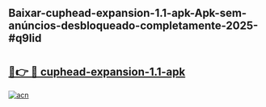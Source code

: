 ## Baixar-cuphead-expansion-1.1-apk-Apk-sem-anúncios-desbloqueado-completamente-2025-#q9lid

# <h2><a href="https://ainizakaria.my?title=cuphead-expansion-1.1-apk&ref=22M">🔗👉 🔴 cuphead-expansion-1.1-apk</a></h2>

[![acn](https://github.com/user-attachments/assets/0f9c940e-d8b0-45ae-aac7-cd30a18b3e1c)](https://ainizakaria.my?title=cuphead-expansion-1.1-apk&ref=22M)

